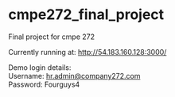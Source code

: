 # cmpe272_final_project
Final project for cmpe 272

Currently running at: http://54.183.160.128:3000/  

Demo login details:  
Username: hr.admin@company272.com   
Password: Fourguys4  
